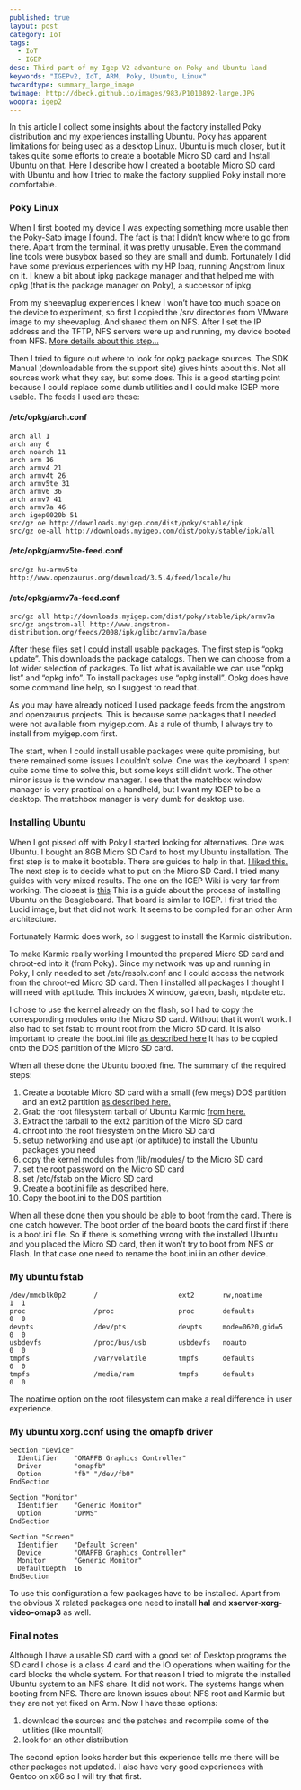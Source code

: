 ```yaml
---
published: true
layout: post
category: IoT
tags: 
  - IoT
  - IGEP
desc: Third part of my Igep V2 advanture on Poky and Ubuntu land
keywords: "IGEPv2, IoT, ARM, Poky, Ubuntu, Linux"
twcardtype: summary_large_image 
twimage: http://dbeck.github.io/images/983/P1010892-large.JPG 
woopra: igep2
---
```


In this article I collect some insights about the factory installed Poky distribution and my experiences installing Ubuntu. Poky has apparent limitations for being used as a desktop Linux. Ubuntu is much closer, but it takes quite some efforts to create a bootable Micro SD card and Install Ubuntu on that. Here I describe how I created a bootable Micro SD card with Ubuntu and how I tried to make the factory supplied Poky install more comfortable.

### Poky Linux

When I first booted my device I was expecting something more usable then the Poky-Sato image I found. The fact is that I didn’t know where to go from there. Apart from the terminal, it was pretty unusable. Even the command line tools were busybox based so they are small and dumb. Fortunately I did have some previous experiences with my HP Ipaq, running Angstrom linux on it. I knew a bit about ipkg package manager and that helped me with opkg (that is the package manager on Poky), a successor of ipkg.

From my sheevaplug experiences I knew I won’t have too much space on the device to experiment, so first I copied the /srv directories from VMware image to my sheevaplug. And shared them on NFS. After I set the IP address and the TFTP, NFS servers were up and running, my device booted from NFS. [More details about this step…](http://dbeck.github.io/igep-v2-part2-useful-tips/)

Then I tried to figure out where to look for opkg package sources. The SDK Manual (downloadable from the support site) gives hints about this. Not all sources work what they say, but some does. This is a good starting point because I could replace some dumb utilities and I could make IGEP more usable. The feeds I used are these:

#### /etc/opkg/arch.conf

```
arch all 1
arch any 6
arch noarch 11
arch arm 16
arch armv4 21
arch armv4t 26
arch armv5te 31
arch armv6 36
arch armv7 41
arch armv7a 46
arch igep0020b 51
src/gz oe http://downloads.myigep.com/dist/poky/stable/ipk
src/gz oe-all http://downloads.myigep.com/dist/poky/stable/ipk/all
```

#### /etc/opkg/armv5te-feed.conf

```
src/gz hu-armv5te http://www.openzaurus.org/download/3.5.4/feed/locale/hu
```

#### /etc/opkg/armv7a-feed.conf

```
src/gz all http://downloads.myigep.com/dist/poky/stable/ipk/armv7a
src/gz angstrom-all http://www.angstrom-distribution.org/feeds/2008/ipk/glibc/armv7a/base
```

After these files set I could install usable packages. The first step is “opkg update”. This downloads the package catalogs. Then we can choose from a lot wider selection of packages. To list what is available we can use “opkg list” and “opkg info”. To install packages use “opkg install”. Opkg does have some command line help, so I suggest to read that.

As you may have already noticed I used package feeds from the angstrom and openzaurus projects. This is because some packages that I needed were not available from myigep.com. As a rule of thumb, I always try to install from myigep.com first.

The start, when I could install usable packages were quite promising, but there remained some issues I couldn’t solve. One was the keyboard. I spent quite some time to solve this, but some keys still didn’t work. The other minor issue is the window manager. I see that the matchbox window manager is very practical on a handheld, but I want my IGEP to be a desktop. The matchbox manager is very dumb for desktop use.

### Installing Ubuntu

When I got pissed off with Poky I started looking for alternatives. One was Ubuntu. I bought an 8GB Micro SD Card to host my Ubuntu installation. The first step is to make it bootable. There are guides to help in that. [I liked this.](http://code.google.com/p/beagleboard/wiki/LinuxBootDiskFormat) The next step is to decide what to put on the Micro SD Card. I tried many guides with very mixed results. The one on the IGEP Wiki is very far from working. The closest is [this](http://elinux.org/BeagleBoardUbuntu) This is a guide about the process of installing Ubuntu on the Beagleboard. That board is similar to IGEP. I first tried the Lucid image, but that did not work. It seems to be compiled for an other Arm architecture.

Fortunately Karmic does work, so I suggest to install the Karmic distribution.

To make Karmic really working I mounted the prepared Micro SD card and chroot-ed into it (from Poky). Since my network was up and running in Poky, I only needed to set /etc/resolv.conf and I could access the network from the chroot-ed Micro SD card. Then I installed all packages I thought I will need with aptitude. This includes X window, galeon, bash, ntpdate etc.

I chose to use the kernel already on the flash, so I had to copy the corresponding modules onto the Micro SD card. Without that it won’t work. I also had to set fstab to mount root from the Micro SD card. It is also important to create the boot.ini file [as described here](http://wiki.myigep.com/trac/wiki/HowToGetTheUbuntuDistribution) It has to be copied onto the DOS partition of the Micro SD card.

When all these done the Ubuntu booted fine. The summary of the required steps:

1.  Create a bootable Micro SD card with a small (few megs) DOS partition and an ext2 partition [as described here.](http://code.google.com/p/beagleboard/wiki/LinuxBootDiskFormat)
2.  Grab the root filesystem tarball of Ubuntu Karmic [from here.](http://elinux.org/BeagleBoardUbuntu)
3.  Extract the tarball to the ext2 partition of the Micro SD card
4.  chroot into the root filesystem on the Micro SD card
5.  setup networking and use apt (or aptitude) to install the Ubuntu packages you need
6.  copy the kernel modules from /lib/modules/ to the Micro SD card
7.  set the root password on the Micro SD card
8.  set /etc/fstab on the Micro SD card
9.  Create a boot.ini file [as described here.](http://wiki.myigep.com/trac/wiki/HowToGetTheUbuntuDistribution)
10.  Copy the boot.ini to the DOS partition

When all these done then you should be able to boot from the card. There is one catch however. The boot order of the board boots the card first if there is a boot.ini file. So if there is something wrong with the installed Ubuntu and you placed the Micro SD card, then it won’t try to boot from NFS or Flash. In that case one need to rename the boot.ini in an other device.

### My ubuntu fstab

```
/dev/mmcblk0p2       /                    ext2       rw,noatime            1  1
proc                 /proc                proc       defaults              0  0
devpts               /dev/pts             devpts     mode=0620,gid=5       0  0
usbdevfs             /proc/bus/usb        usbdevfs   noauto                0  0
tmpfs                /var/volatile        tmpfs      defaults              0  0
tmpfs                /media/ram           tmpfs      defaults              0  0
```

The noatime option on the root filesystem can make a real difference in user experience.

### My ubuntu xorg.conf using the omapfb driver

```
Section "Device" 
  Identifier    "OMAPFB Graphics Controller" 
  Driver        "omapfb" 
  Option        "fb" "/dev/fb0" 
EndSection

Section "Monitor" 
  Identifier    "Generic Monitor" 
  Option        "DPMS" 
EndSection

Section "Screen" 
  Identifier    "Default Screen" 
  Device        "OMAPFB Graphics Controller" 
  Monitor       "Generic Monitor" 
  DefaultDepth  16
EndSection
```

To use this configuration a few packages have to be installed. Apart from the obvious X related packages one need to install **hal** and **xserver-xorg-video-omap3** as well.

### Final notes

Although I have a usable SD card with a good set of Desktop programs the SD card I chose is a class 4 card and the IO operations when waiting for the card blocks the whole system. For that reason I tried to migrate the installed Ubuntu system to an NFS share. It did not work. The systems hangs when booting from NFS. There are known issues about NFS root and Karmic but they are not yet fixed on Arm. Now I have these options:

1.  download the sources and the patches and recompile some of the utilities (like mountall)
2.  look for an other distribution

The second option looks harder but this experience tells me there will be other packages not updated. I also have very good experiences with Gentoo on x86 so I will try that first.


